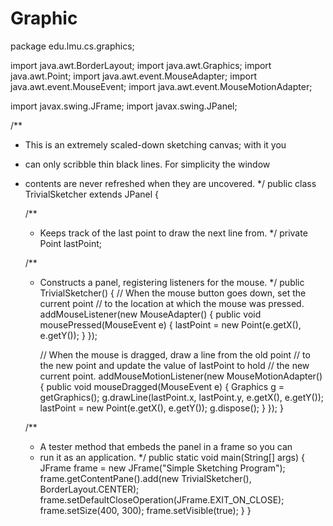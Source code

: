 # Graphic
package edu.lmu.cs.graphics;

import java.awt.BorderLayout;
import java.awt.Graphics;
import java.awt.Point;
import java.awt.event.MouseAdapter;
import java.awt.event.MouseEvent;
import java.awt.event.MouseMotionAdapter;

import javax.swing.JFrame;
import javax.swing.JPanel;

/**
 * This is an extremely scaled-down sketching canvas; with it you
 * can only scribble thin black lines.  For simplicity the window
 * contents are never refreshed when they are uncovered.
 */
public class TrivialSketcher extends JPanel {

    /**
     * Keeps track of the last point to draw the next line from.
     */
    private Point lastPoint;

    /**
     * Constructs a panel, registering listeners for the mouse.
     */
    public TrivialSketcher() {
        // When the mouse button goes down, set the current point
        // to the location at which the mouse was pressed.
        addMouseListener(new MouseAdapter() {
            public void mousePressed(MouseEvent e) {
                lastPoint = new Point(e.getX(), e.getY());
            }
        });

        // When the mouse is dragged, draw a line from the old point
        // to the new point and update the value of lastPoint to hold
        // the new current point.
        addMouseMotionListener(new MouseMotionAdapter() {
            public void mouseDragged(MouseEvent e) {
                Graphics g = getGraphics();
                g.drawLine(lastPoint.x, lastPoint.y, e.getX(), e.getY());
                lastPoint = new Point(e.getX(), e.getY());
                g.dispose();
            }
        });
    }

    /**
     * A tester method that embeds the panel in a frame so you can
     * run it as an application.
     */
    public static void main(String[] args) {
        JFrame frame = new JFrame("Simple Sketching Program");
        frame.getContentPane().add(new TrivialSketcher(), BorderLayout.CENTER);
        frame.setDefaultCloseOperation(JFrame.EXIT_ON_CLOSE);
        frame.setSize(400, 300);
        frame.setVisible(true);
    }
}
